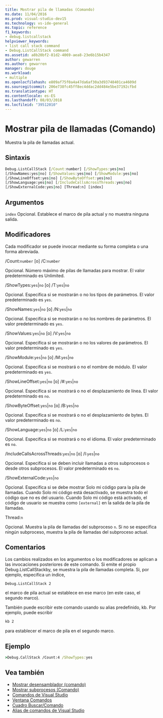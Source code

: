 ```yaml
---
title: Mostrar pila de llamadas (Comando)
ms.date: 11/04/2016
ms.prod: visual-studio-dev15
ms.technology: vs-ide-general
ms.topic: reference
f1_keywords:
- debug.listcallstack
helpviewer_keywords:
- list call stack command
- Debug.ListCallStack command
ms.assetid: a8b20bf2-81d2-4069-aea8-23e6b15b4347
author: gewarren
ms.author: gewarren
manager: douge
ms.workload:
- multiple
ms.openlocfilehash: e809af75f0a4a47da6af30a3d93748401ca4609d
ms.sourcegitcommit: 206e738fc45ff8ec4ddac2dd484e5be37192cfbd
ms.translationtype: HT
ms.contentlocale: es-ES
ms.lasthandoff: 08/03/2018
ms.locfileid: "39512010"
---
```

# <a name="list-call-stack-command"></a>Mostrar pila de llamadas (Comando)
Muestra la pila de llamadas actual.

## <a name="syntax"></a>Sintaxis

```cmd
Debug.ListCallStack [/Count:number] [/ShowTypes:yes|no]
[/ShowNames:yes|no] [/ShowValues:yes|no] [/ShowModule:yes|no]
[/ShowLineOffset:yes|no] [/ShowByteOffset:yes|no]
[/ShowLanguage:yes|no] [/IncludeCallsAcrossThreads:yes|no]
[/ShowExternalCode:yes|no] [Thread:n] [index]
```

## <a name="arguments"></a>Argumentos
 `index` Opcional. Establece el marco de pila actual y no muestra ninguna salida.

## <a name="switches"></a>Modificadores
 Cada modificador se puede invocar mediante su forma completa o una forma abreviada.

 /Count:`number` [o] /C:`number`

 Opcional. Número máximo de pilas de llamadas para mostrar. El valor predeterminado es Unlimited.

 /ShowTypes:`yes`&#124;`no` [o] /T:`yes`&#124;`no`

 Opcional. Especifica si se mostrarán o no los tipos de parámetros. El valor predeterminado es `yes`.

 /ShowNames:`yes`&#124;`no` [o] /N:`yes`&#124;`no`

 Opcional. Especifica si se mostrarán o no los nombres de parámetros. El valor predeterminado es `yes`.

 /ShowValues:`yes`&#124;`no` [o] /V:`yes`&#124;`no`

 Opcional. Especifica si se mostrarán o no los valores de parámetros. El valor predeterminado es `yes`.

 /ShowModule:`yes`&#124;`no` [o] /M:`yes`&#124;`no`

 Opcional. Especifica si se mostrará o no el nombre de módulo. El valor predeterminado es `yes`.

 /ShowLineOffset:`yes`&#124;`no` [o] /#:`yes`&#124;`no`

 Opcional. Especifica si se mostrará o no el desplazamiento de línea. El valor predeterminado es `no`.

 /ShowByteOffset:`yes`&#124;`no` [o] /B:`yes`&#124;`no`

 Opcional. Especifica si se mostrará o no el desplazamiento de bytes. El valor predeterminado es `no`.

 /ShowLanguage:`yes`&#124;`no` [o] /L:`yes`&#124;`no`

 Opcional. Especifica si se mostrará o no el idioma. El valor predeterminado es `no`.

 /IncludeCallsAcrossThreads:`yes`&#124;`no` [o] /I:`yes`&#124;`no`

 Opcional. Especifica si se deben incluir llamadas a otros subprocesos o desde otros subprocesos. El valor predeterminado es `no`.

 /ShowExternalCode:`yes`&#124;`no`

 Opcional. Especifica si se debe mostrar Solo mi código para la pila de llamadas. Cuando Solo mi código está desactivado, se muestra todo el código que no es del usuario. Cuando Solo mi código está activado, el código de usuario se muestra como `[external]` en la salida de la pila de llamadas.

 Thread:`n`

 Opcional. Muestra la pila de llamadas del subproceso `n`. Si no se especifica ningún subproceso, muestra la pila de llamadas del subproceso actual.

## <a name="remarks"></a>Comentarios
 Los cambios realizados en los argumentos o los modificadores se aplican a las invocaciones posteriores de este comando. Si emite el propio Debug.ListCallStackby, se muestra la pila de llamadas completa. Si, por ejemplo, especifica un índice,

```cmd
Debug.ListCallStack 2
```

 el marco de pila actual se establece en ese marco (en este caso, el segundo marco).

 También puede escribir este comando usando su alias predefinido, kb. Por ejemplo, puede escribir

```cmd
kb 2
```

 para establecer el marco de pila en el segundo marco.

## <a name="example"></a>Ejemplo

```cmd
>Debug.CallStack /Count:4 /ShowTypes:yes
```

## <a name="see-also"></a>Vea también

- [Mostrar desensamblador (comando)](../../ide/reference/list-disassembly-command.md)
- [Mostrar subprocesos (Comando)](../../ide/reference/list-threads-command.md)
- [Comandos de Visual Studio](../../ide/reference/visual-studio-commands.md)
- [Ventana Comandos](../../ide/reference/command-window.md)
- [Cuadro Buscar/Comando](../../ide/find-command-box.md)
- [Alias de comandos de Visual Studio](../../ide/reference/visual-studio-command-aliases.md)